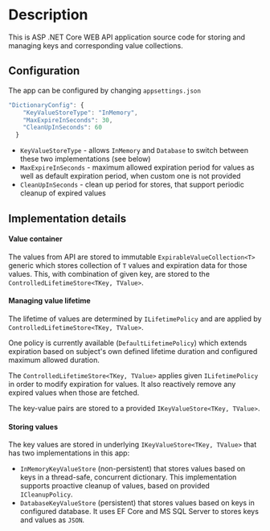 # Description
This is ASP .NET Core WEB API application source code for storing and managing keys and corresponding value collections.

## Configuration
The app can be configured by changing `appsettings.json`

```javascript
"DictionaryConfig": {
    "KeyValueStoreType": "InMemory",
    "MaxExpireInSeconds": 30,
    "CleanUpInSeconds": 60
  }
```

* `KeyValueStoreType` - allows `InMemory` and `Database` to switch between these two implementations (see below)
* `MaxExpireInSeconds` - maximum allowed expiration period for values as well as default expiration period, when custom one is not provided
* `CleanUpInSeconds` - clean up period for stores, that support periodic cleanup of expired values


## Implementation details
#### Value container
The values from API are stored to immutable `ExpirableValueCollection<T>` generic which stores collection of `T` values and expiration data for those values. This, with combination of given key, are stored to the `ControlledLifetimeStore<TKey, TValue>`.

#### Managing value lifetime
The lifetime of values are determined by `ILifetimePolicy` and are applied by `ControlledLifetimeStore<TKey, TValue>`.

One policy is currently available (`DefaultLifetimePolicy`) which extends expiration based on subject's own defined lifetime duration and configured maximum allowed duration.

The `ControlledLifetimeStore<TKey, TValue>` applies given `ILifetimePolicy` in order to modify expiration for values. It also reactively remove any expired values when those are fetched. 

The key-value pairs are stored to a provided `IKeyValueStore<TKey, TValue>`.

#### Storing values

The key values are stored in underlying `IKeyValueStore<TKey, TValue>` that has two implementations in this app:
* `InMemoryKeyValueStore` (non-persistent) that stores values based on keys in a thread-safe, concurrent dictionary. This implementation supports proactive cleanup of values, based on provided `ICleanupPolicy`.
* `DatabaseKeyValueStore` (persistent) that stores values based on keys in configured database. It uses EF Core and MS SQL Server to stores keys and values as `JSON`.
